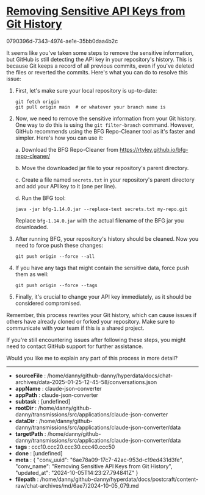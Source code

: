 # [Removing Sensitive API Keys from Git History](https://claude.ai/chat/6ae78a09-17c7-42ac-953d-c19ed431d3fe)

0790396d-7343-4974-ae1e-35bb0daa4b2c

 It seems like you've taken some steps to remove the sensitive information, but GitHub is still detecting the API key in your repository's history. This is because Git keeps a record of all previous commits, even if you've deleted the files or reverted the commits. Here's what you can do to resolve this issue:

1. First, let's make sure your local repository is up-to-date:

   ```
   git fetch origin
   git pull origin main  # or whatever your branch name is
   ```

2. Now, we need to remove the sensitive information from your Git history. One way to do this is using the `git filter-branch` command. However, GitHub recommends using the BFG Repo-Cleaner tool as it's faster and simpler. Here's how you can use it:

   a. Download the BFG Repo-Cleaner from https://rtyley.github.io/bfg-repo-cleaner/
   
   b. Move the downloaded jar file to your repository's parent directory.
   
   c. Create a file named `secrets.txt` in your repository's parent directory and add your API key to it (one per line).
   
   d. Run the BFG tool:

   ```
   java -jar bfg-1.14.0.jar --replace-text secrets.txt my-repo.git
   ```

   Replace `bfg-1.14.0.jar` with the actual filename of the BFG jar you downloaded.

3. After running BFG, your repository's history should be cleaned. Now you need to force push these changes:

   ```
   git push origin --force --all
   ```

4. If you have any tags that might contain the sensitive data, force push them as well:

   ```
   git push origin --force --tags
   ```

5. Finally, it's crucial to change your API key immediately, as it should be considered compromised.

Remember, this process rewrites your Git history, which can cause issues if others have already cloned or forked your repository. Make sure to communicate with your team if this is a shared project.

If you're still encountering issues after following these steps, you might need to contact GitHub support for further assistance.

Would you like me to explain any part of this process in more detail?

---

* **sourceFile** : /home/danny/github-danny/hyperdata/docs/chat-archives/data-2025-01-25-12-45-58/conversations.json
* **appName** : claude-json-converter
* **appPath** : claude-json-converter
* **subtask** : [undefined]
* **rootDir** : /home/danny/github-danny/transmissions/src/applications/claude-json-converter
* **dataDir** : /home/danny/github-danny/transmissions/src/applications/claude-json-converter/data
* **targetPath** : /home/danny/github-danny/transmissions/src/applications/claude-json-converter/data
* **tags** : ccc10.ccc20.ccc30.ccc40.ccc50
* **done** : [undefined]
* **meta** : {
  "conv_uuid": "6ae78a09-17c7-42ac-953d-c19ed431d3fe",
  "conv_name": "Removing Sensitive API Keys from Git History",
  "updated_at": "2024-10-05T14:23:27.794841Z"
}
* **filepath** : /home/danny/github-danny/hyperdata/docs/postcraft/content-raw/chat-archives/md/6ae7/2024-10-05_079.md